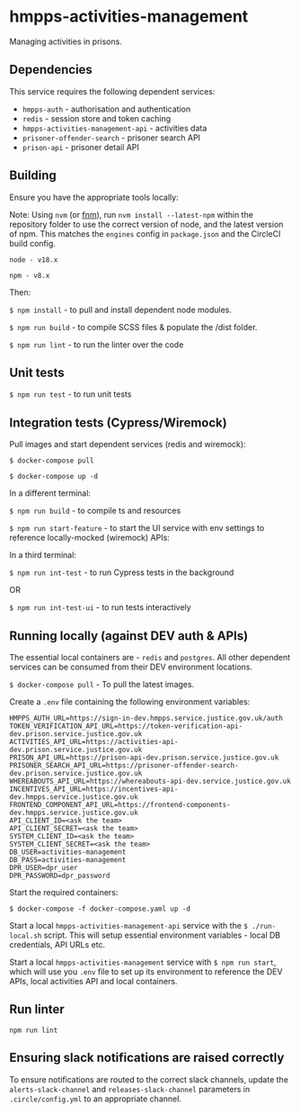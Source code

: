 # hmpps-activities-management
Managing activities in prisons.

## Dependencies

This service requires the following dependent services:

* `hmpps-auth` - authorisation and authentication
* `redis` - session store and token caching
* `hmpps-activities-management-api` - activities data
* `prisoner-offender-search` - prisoner search API
* `prison-api` - prisoner detail API

## Building

Ensure you have the appropriate tools locally:

Note: Using `nvm` (or [fnm](https://github.com/Schniz/fnm)), run `nvm install --latest-npm` within the repository folder to use the correct version of node, and the latest version of npm. This matches the `engines` config in `package.json` and the CircleCI build config.

`node - v18.x`

`npm - v8.x`

Then:

`$ npm install` - to pull and install dependent node modules.

`$ npm run build` - to compile SCSS files & populate the /dist folder.

`$ npm run lint` - to run the linter over the code


## Unit tests

`$ npm run test` - to run unit tests


## Integration tests (Cypress/Wiremock)

Pull images and start dependent services (redis and wiremock):

`$ docker-compose pull`

`$ docker-compose up -d`

In a different terminal:

`$ npm run build` - to compile ts and resources

`$ npm run start-feature` - to start the UI service with env settings to reference locally-mocked (wiremock) APIs:

In a third terminal:

`$ npm run int-test` - to run Cypress tests in the background

OR

`$ npm run int-test-ui` - to run tests interactively


## Running locally (against DEV auth & APIs)

The essential local containers are - `redis` and `postgres`. All other dependent services
can be consumed from their DEV environment locations.

`$ docker-compose pull` - To pull the latest images.

Create a `.env` file containing the following environment variables:

```
HMPPS_AUTH_URL=https://sign-in-dev.hmpps.service.justice.gov.uk/auth
TOKEN_VERIFICATION_API_URL=https://token-verification-api-dev.prison.service.justice.gov.uk
ACTIVITIES_API_URL=https://activities-api-dev.prison.service.justice.gov.uk
PRISON_API_URL=https://prison-api-dev.prison.service.justice.gov.uk
PRISONER_SEARCH_API_URL=https://prisoner-offender-search-dev.prison.service.justice.gov.uk
WHEREABOUTS_API_URL=https://whereabouts-api-dev.service.justice.gov.uk
INCENTIVES_API_URL=https://incentives-api-dev.hmpps.service.justice.gov.uk
FRONTEND_COMPONENT_API_URL=https://frontend-components-dev.hmpps.service.justice.gov.uk
API_CLIENT_ID=<ask the team>
API_CLIENT_SECRET=<ask the team>
SYSTEM_CLIENT_ID=<ask the team>
SYSTEM_CLIENT_SECRET=<ask the team>
DB_USER=activities-management
DB_PASS=activities-management
DPR_USER=dpr_user
DPR_PASSWORD=dpr_password
```

Start the required containers:

`$ docker-compose -f docker-compose.yaml up -d`

Start a local `hmpps-activities-management-api` service with the `$ ./run-local.sh` script.
This will setup essential environment variables - local DB credentials, API URLs etc.

Start a local `hmpps-activities-management` service with `$ npm run start`, which will use you `.env` file to set
up its environment to reference the DEV APIs, local activities API and local containers.

## Run linter

`npm run lint`

## Ensuring slack notifications are raised correctly

To ensure notifications are routed to the correct slack channels, update the `alerts-slack-channel` and `releases-slack-channel` parameters in `.circle/config.yml` to an appropriate channel.
